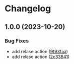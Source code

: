 # Changelog

## 1.0.0 (2023-10-20)


### Bug Fixes

* add relase action ([9f93faa](https://github.com/natsukiyamada/explore_github/commit/9f93faa919a853d16dc3b56caf214f9a92c6ff92))
* add relase action ([2c33841](https://github.com/natsukiyamada/explore_github/commit/2c33841f749ba39bb33d0223227836a5f797d0f0))
